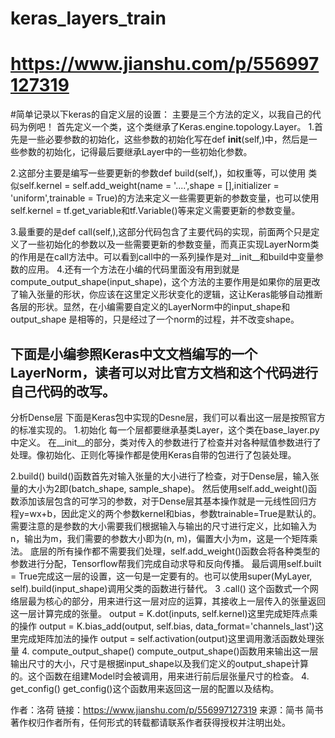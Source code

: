 # keras_layers_train








# https://www.jianshu.com/p/556997127319

#简单记录以下keras的自定义层的设置：
主要是三个方法的定义，以我自己的代码为例吧！
首先定义一个类，这个类继承了Keras.engine.topology.Layer。
1.首先是一些必要参数的初始化，这些参数的初始化写在def __init__(self,)中，然后是一些参数的初始化，记得最后要继承Layer中的一些初始化参数。

2.这部分主要是编写一些要更新的参数def build(self,)，如权重等，可以使用 类似self.kernel = self.add_weight(name = '....',shape = [],initializer = 'uniform',trainable = True)的方法来定义一些需要更新的参数变量，也可以使用self.kernel = tf.get_variable和tf.Variable()等来定义需要更新的参数变量。

3.最重要的是def call(self,),这部分代码包含了主要代码的实现，前面两个只是定义了一些初始化的参数以及一些需要更新的参数变量，而真正实现LayerNorm类的作用是在call方法中。可以看到call中的一系列操作是对__init__和build中变量参数的应用。
4.还有一个方法在小编的代码里面没有用到就是compute_output_shape(input_shape)，这个方法的主要作用是如果你的层更改了输入张量的形状，你应该在这里定义形状变化的逻辑，这让Keras能够自动推断各层的形状。显然，在小编需要自定义的LayerNorm中的input_shape和output_shape 是相等的，只是经过了一个norm的过程，并不改变shape。

下面是小编参照Keras中文文档编写的一个LayerNorm，读者可以对比官方文档和这个代码进行自己代码的改写。
--------------------- 
<!-- 作者：牛丸4 
来源：CSDN 
原文：https://blog.csdn.net/baidu_36161077/article/details/84564229 
版权声明：本文为博主原创文章，转载请附上博文链接！ -->




分析Dense层
下面是Keras包中实现的Desne层，我们可以看出这一层是按照官方的标准实现的。
1.初始化
每一个层都要继承基类Layer，这个类在base_layer.py中定义。
在__init__的部分，类对传入的参数进行了检查并对各种赋值参数进行了处理。像初始化、正则化等操作都是使用Keras自带的包进行了包装处理。

2.build()
build()函数首先对输入张量的大小进行了检查，对于Dense层，输入张量的大小为2即(batch_shape, sample_shape)。
然后使用self.add_weight()函数添加该层包含的可学习的参数，对于Dense层其基本操作就是一元线性回归方程y=wx+b，因此定义的两个参数kernel和bias，参数trainable=True是默认的。需要注意的是参数的大小需要我们根据输入与输出的尺寸进行定义，比如输入为n，输出为m，我们需要的参数大小即为(n, m)，偏置大小为m，这是一个矩阵乘法。
底层的所有操作都不需要我们处理，self.add_weight()函数会将各种类型的参数进行分配，Tensorflow帮我们完成自动求导和反向传播。
最后调用self.built = True完成这一层的设置，这一句是一定要有的。也可以使用super(MyLayer, self).build(input_shape)调用父类的函数进行替代。
3 .call()
这个函数式一个网络层最为核心的部分，用来进行这一层对应的运算，其接收上一层传入的张量返回这一层计算完成的张量。
output = K.dot(inputs, self.kernel)这里完成矩阵点乘的操作
output = K.bias_add(output, self.bias, data_format='channels_last')这里完成矩阵加法的操作
output = self.activation(output)这里调用激活函数处理张量
4. compute_output_shape()
compute_output_shape()函数用来输出这一层输出尺寸的大小，尺寸是根据input_shape以及我们定义的output_shape计算的。这个函数在组建Model时会被调用，用来进行前后层张量尺寸的检查。
4. get_config()
get_config()这个函数用来返回这一层的配置以及结构。

作者：洛荷
链接：https://www.jianshu.com/p/556997127319
来源：简书
简书著作权归作者所有，任何形式的转载都请联系作者获得授权并注明出处。
